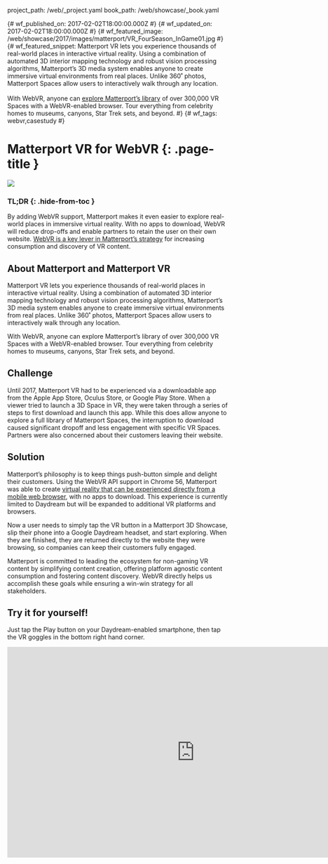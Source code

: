 project_path: /web/_project.yaml
book_path: /web/showcase/_book.yaml

{# wf_published_on: 2017-02-02T18:00:00.000Z #}
{# wf_updated_on: 2017-02-02T18:00:00.000Z #}
{# wf_featured_image: /web/showcase/2017/images/matterport/VR_FourSeason_InGame01.jpg #}
{# wf_featured_snippet: Matterport VR lets you experience thousands of real-world places in interactive virtual reality. Using a combination of automated 3D interior mapping technology and robust vision processing algorithms, Matterport’s 3D media system enables anyone to create immersive virtual environments from real places. Unlike 360˚ photos, Matterport Spaces allow users to interactively walk through any location.<br><br>With WebVR, anyone can <a href="https://matterport.com/virtual-reality/webvr/">explore Matterport’s library</a> of over 300,000 VR Spaces with a WebVR-enabled browser. Tour everything from celebrity homes to museums, canyons, Star Trek sets, and beyond. #}
{# wf_tags: webvr,casestudy #}

# Matterport VR for WebVR {: .page-title }

<img src="/web/showcase/2017/images/matterport/VR_FourSeason_InGame01.jpg" class="attempt-right">

### TL;DR {: .hide-from-toc }
By adding WebVR support, Matterport makes it even easier to explore real-world places in immersive virtual reality. With no apps to download, WebVR will reduce drop-offs and enable partners to retain the user on their own website. [WebVR is a key lever in Matterport’s strategy](https://matterport.com/virtual-reality/webvr/) for increasing consumption and discovery of VR content.

## About Matterport and Matterport VR
Matterport VR lets you experience thousands of real-world places in interactive virtual reality. Using a combination of automated 3D interior mapping technology and robust vision processing algorithms, Matterport’s 3D media system enables anyone to create immersive virtual environments from real places. Unlike 360˚ photos, Matterport Spaces allow users to interactively walk through any location.

With WebVR, anyone can explore Matterport’s library of over 300,000 VR Spaces with a WebVR-enabled browser. Tour everything from celebrity homes to museums, canyons, Star Trek sets, and beyond.

## Challenge
Until 2017, Matterport VR had to be experienced via a downloadable app from the Apple App Store, Oculus Store, or Google Play Store. When a viewer tried to launch a 3D Space in VR, they were taken through a series of steps to first download and launch this app. While this does allow anyone to explore a full library of Matterport Spaces, the interruption to download caused significant dropoff and less engagement with specific VR Spaces. Partners were also concerned about their customers leaving their website.

## Solution
Matterport’s philosophy is to keep things push-button simple and delight their customers. Using the WebVR API support in Chrome 56, Matterport was able to create [virtual reality that can be experienced directly from a mobile web browser](https://matterport.com/virtual-reality/webvr/), with no apps to download. This experience is currently limited to Daydream but will be expanded to additional VR platforms and browsers.

Now a user needs to simply tap the VR button in a Matterport 3D Showcase, slip their phone into a Google Daydream headset, and start exploring. When they are finished, they are returned directly to the website they were browsing, so companies can keep their customers fully engaged.

Matterport is committed to leading the ecosystem for non-gaming VR content by simplifying content creation, offering platform agnostic content consumption and fostering content discovery. WebVR directly helps us accomplish these goals while ensuring a win-win strategy for all stakeholders.

## Try it for yourself!
Just tap the Play button on your Daydream-enabled smartphone, then tap the VR goggles in the bottom right hand corner.

<iframe width="853" height="480" src="https://my.matterport.com/show/?m=FYBseauDW4G" frameborder="0" allowfullscreen allowvr></iframe>

